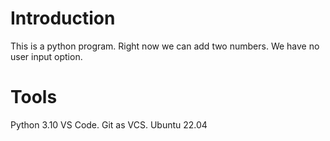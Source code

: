 # Introduction
This is a python program.
Right now we can add two numbers.
We have no user input option.

# Tools
Python 3.10
VS Code.
Git as VCS.
Ubuntu 22.04